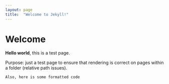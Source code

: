 ```yaml
---
layout: page
title:  "Welcome to Jekyll!"
---
```


# Welcome

**Hello world**, this is a test page.

Purpose: just a test page to ensure that rendering is correct on pages within a folder (relative path issues).

```
Also, here is some formatted code
```